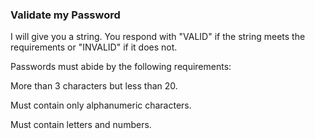 ### Validate my Password

I will give you a string. You respond with "VALID" if the string meets the requirements or "INVALID" if it does not.

Passwords must abide by the following requirements:

More than 3 characters but less than 20.

Must contain only alphanumeric characters.

Must contain letters and numbers.

